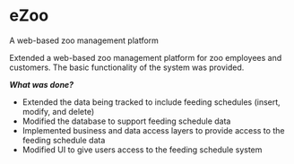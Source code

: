 # eZoo
A web-based zoo management platform

Extended a web-based zoo management platform for zoo employees and customers. The basic functionality of the system was provided.

<b><i>What was done?</i></b>
- Extended the data being tracked to include feeding schedules (insert, modify, and delete)
- Modified the database to support feeding schedule data
- Implemented business and data access layers to provide access to the feeding schedule data
- Modified UI to give users access to the feeding schedule system
